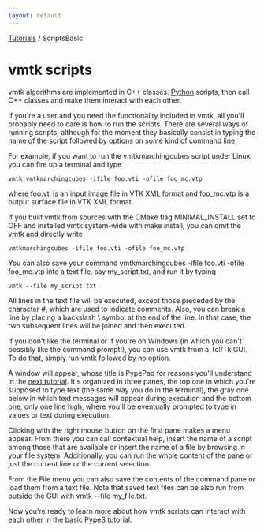 ```yaml
---
layout: default
---
```


[Tutorials](http://www.vmtk.org/Tutorials) / ScriptsBasic

vmtk scripts
==========

vmtk algorithms are implemented in C++ classes. [Python](http://www.python.org) scripts, then call C++ classes and make them interact with each other.

If you're a user and you need the functionality included in vmtk, all you'll probably need to care is how to run the scripts. There are several ways of running scripts, although for the moment they basically consist in typing the name of the script followed by options on some kind of command line.

For example, if you want to run the vmtkmarchingcubes script under Linux, you can fire up a terminal and type

    vmtk vmtkmarchingcubes -ifile foo.vti -ofile foo_mc.vtp

where foo.vti is an input image file in VTK XML format and foo_mc.vtp is a output surface file in VTK XML format.

If you built vmtk from sources with the CMake flag MINIMAL_INSTALL set to OFF and installed vmtk system-wide with make install, you can omit the vmtk and directly write

    vmtkmarchingcubes -ifile foo.vti -ofile foo_mc.vtp

You can also save your command vmtkmarchingcubes -ifile foo.vti -ofile foo_mc.vtp into a text file, say my_script.txt, and run it by typing

    vmtk --file my_script.txt

All lines in the text file will be executed, except those preceded by the character #, which are used to indicate comments. Also, you can break a line by placing a backslash \ symbol at the end of the line. In that case, the two subsequent lines will be joined and then executed.

If you don't like the terminal or if you're on Windows (in which you can't possibly like the command prompt!), you can use vmtk from a Tcl/Tk GUI. To do that, simply run vmtk followed by no option.

A window will appear, whose title is PypePad for reasons you'll understand in the [next tutorial](http://www.vmtk.org/Tutorials/PypesBasic). It's organized in three panes, the top one in which you're supposed to type text (the same way you do in the terminal), the gray one below in which text messages will appear during execution and the bottom one, only one line high, where you'll be eventually prompted to type in values or text during execution.

Clicking with the right mouse button on the first pane makes a menu appear. From there you can call contextual help, insert the name of a script among those that are available or insert the name of a file by browsing in your file system. Additionally, you can run the whole content of the pane or just the current line or the current selection.

From the File menu you can also save the contents of the command pane or load them from a text file. Note that saved text files can be also run from outside the GUI with
    vmtk --file my_file.txt.

Now you're ready to learn more about how vmtk scripts can interact with each other in the [basic PypeS tutorial](http://www.vmtk.org/Tutorials/PypesBasic). 

